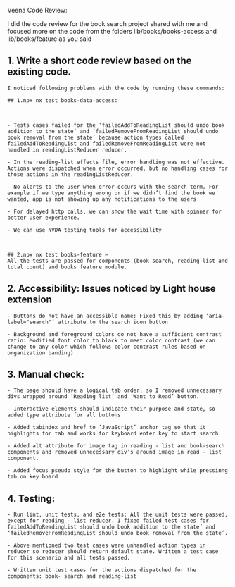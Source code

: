 Veena Code Review:

I did the code review for the book search project shared with me and focused more on the code from the folders lib/books/books-access and lib/books/feature as you said



## 1.	Write a short code review based on the existing code.

    I noticed following problems with the code by running these commands:

    ## 1.npx nx test books-data-access: 



    - Tests cases failed for the ‘failedAddToReadingList should undo book addition to the state’ and ‘failedRemoveFromReadingList should undo book removal from the state’ because action types called failedAddToReadingList and failedRemoveFromReadingList were not handled in readingListReducer reducer. 

    - In the reading-list effects file, error handling was not effective. Actions were dispatched when error occurred, but no handling cases for those actions in the readingListReducer. 

    - No alerts to the user when error occurs with the search term. For example if we type anything wrong or if we didn’t find the book we wanted, app is not showing up any notifications to the users

    - For delayed http calls, we can show the wait time with spinner for better user experience.

    - We can use NVDA testing tools for accessibility



    ## 2.npx nx test books-feature – 
    All the tests are passed for components (book-search, reading-list and total count) and books feature module.




## 2.	Accessibility: Issues noticed by Light house extension

    - Buttons do not have an accessible name: Fixed this by adding ‘aria-label="search"’ attribute to the search icon button

    - Background and foreground colors do not have a sufficient contrast ratio: Modified font color to black to meet color contrast (we can change to any color which follows color contrast rules based on organization banding)





## 3.	 Manual check:

    - The page should have a logical tab order, so I removed unnecessary divs wrapped around ‘Reading list’ and ‘Want to Read’ button.

    - Interactive elements should indicate their purpose and state, so added type attribute for all buttons

    - Added tabindex and href to ‘JavaScript’ anchor tag so that it highlights for tab and works for keyboard enter key to start search.

    - Added alt attribute for image tag in reading - list and book-search components and removed unnecessary div’s around image in read – list component.

    - Added focus pseudo style for the button to highlight while pressinng tab on key board



## 4.	Testing:

    - Run lint, unit tests, and e2e tests: All the unit tests were passed, except for reading - list reducer. I fixed failed test cases for failedAddToReadingList should undo book addition to the state’ and ‘failedRemoveFromReadingList should undo book removal from the state’. 

    - Above mentioned two test cases were unhandled action types in reducer so reducer should return default state. Written a test case for this scenario and all tests passed.

    - Written unit test cases for the actions dispatched for the components: book- search and reading-list
